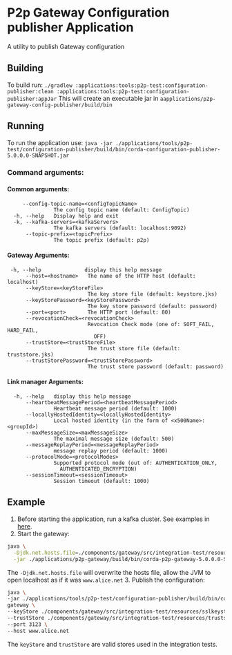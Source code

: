 # P2p Gateway Configuration publisher Application
A utility to publish Gateway configuration

## Building
To build run:
`./gradlew :applications:tools:p2p-test:configuration-publisher:clean :applications:tools:p2p-test:configuration-publisher:appJar`
This will create an executable jar in `aapplications/p2p-gateway-config-publisher/build/bin` 

## Running
To run the application use:
`java -jar ./applications/tools/p2p-test/configuration-publisher/build/bin/corda-configuration-publisher-5.0.0.0-SNAPSHOT.jar`


### Command arguments:
#### Common arguments:
```
     --config-topic-name=<configTopicName>
               The config topic name (default: ConfigTopic)
  -h, --help   Display help and exit
  -k, --kafka-servers=<kafkaServers>
               The kafka servers (default: localhost:9092)
      --topic-prefix=<topicPrefix>
               The topic prefix (default: p2p)
```
#### Gateway Arguments:
```
 -h, --help              display this help message
      --host=<hostname>   The name of the HTTP host (default: localhost)
      --keyStore=<keyStoreFile>
                          The key store file (default: keystore.jks)
      --keyStorePassword=<keyStorePassword>
                          The key store password (default: password)
      --port=<port>       The HTTP port (default: 80)
      --revocationCheck=<revocationCheck>
                          Revocation Check mode (one of: SOFT_FAIL, HARD_FAIL,
                            OFF)
      --trustStore=<trustStoreFile>
                          The trust store file (default: truststore.jks)
      --trustStorePassword=<trustStorePassword>
                          The trust store password (default: password)
```
#### Link manager Arguments:
```
  -h, --help   display this help message
      --heartbeatMessagePeriod=<heartbeatMessagePeriod>
               Heartbeat message period (default: 1000)
      --locallyHostedIdentity=<locallyHostedIdentity>
               Local hosted identity (in the form of <x500Name>:<groupId>)
      --maxMessageSize=<maxMessageSize>
               The maximal message size (default: 500)
      --messageReplayPeriod=<messageReplayPeriod>
               message replay period (default: 1000)
      --protocolMode=<protocolModes>
               Supported protocol mode (out of: AUTHENTICATION_ONLY,
                 AUTHENTICATED_ENCRYPTION)
      --sessionTimeout=<sessionTimeout>
               Session timeout (default: 1000)
```

## Example
1. Before starting the application, run a kafka cluster. See examples in [here](../../../../testing/message-patterns/README.md).
2. Start the gateway: 
```bash
java \
  -Djdk.net.hosts.file=./components/gateway/src/integration-test/resources/hosts \
  -jar ./applications/p2p-gateway/build/bin/corda-p2p-gateway-5.0.0.0-SNAPSHOT.jar
```
The `-Djdk.net.hosts.file` will overwrite the hosts file, allow the JVM to open localhost as if it was `www.alice.net`
3. Publish the configuration:
```bash
java \
-jar ./applications/tools/p2p-test/configuration-publisher/build/bin/corda-configuration-publisher-5.0.0.0-SNAPSHOT.jar \
gateway \
--keyStore ./components/gateway/src/integration-test/resources/sslkeystore_alice.jks \
--trustStore ./components/gateway/src/integration-test/resources/truststore.jks \
--port 3123 \
--host www.alice.net
```
The `keyStore` and `trustStore` are valid stores used in the integration tests.
